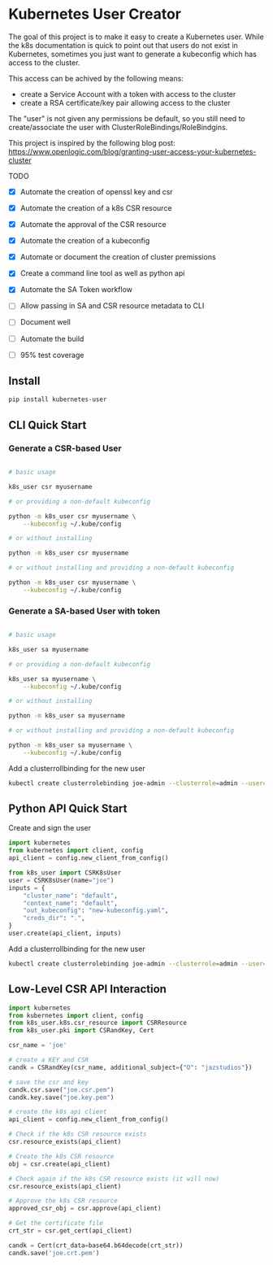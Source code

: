 # Kubernetes User Creator

The goal of this project is to make it easy to create a Kubernetes user. While the k8s
documentation is quick to point out that users do not exist in Kubernetes, sometimes
you just want to generate a kubeconfig which has access to the cluster.

This access can be achived by the following means:

- create a Service Account with a token with access to the cluster
- create a RSA certificate/key pair allowing access to the cluster

The "user" is not given any permissions be default, so you still need to create/associate
the user with ClusterRoleBindings/RoleBindgins.

This project is inspired by the following blog post:
https://www.openlogic.com/blog/granting-user-access-your-kubernetes-cluster

TODO
- [x] Automate the creation of openssl key and csr
- [x] Automate the creation of a k8s CSR resource
- [x] Automate the approval of the CSR resource
- [x] Automate the creation of a kubeconfig 
- [x] Automate or document the creation of cluster premissions
- [x] Create a command line tool as well as python api
- [X] Automate the SA Token workflow
- [ ] Allow passing in SA and CSR resource metadata to CLI
- [ ] Document well
- [ ] Automate the build
- [ ] 95% test coverage


## Install

```bash
pip install kubernetes-user
```

## CLI Quick Start

### Generate a CSR-based User

```bash

# basic usage

k8s_user csr myusername

# or providing a non-default kubeconfig

python -m k8s_user csr myusername \
    --kubeconfig ~/.kube/config

# or without installing

python -m k8s_user csr myusername

# or without installing and providing a non-default kubeconfig

python -m k8s_user csr myusername \
    --kubeconfig ~/.kube/config
```

### Generate a SA-based User with token

```bash

# basic usage

k8s_user sa myusername

# or providing a non-default kubeconfig

k8s_user sa myusername \
    --kubeconfig ~/.kube/config

# or without installing

python -m k8s_user sa myusername

# or without installing and providing a non-default kubeconfig

python -m k8s_user sa myusername \
    --kubeconfig ~/.kube/config
```

Add a clusterrollbinding for the new user

```bash
kubectl create clusterrolebinding joe-admin --clusterrole=admin --user=joe
```


## Python API Quick Start

Create and sign the user

```python
import kubernetes
from kubernetes import client, config
api_client = config.new_client_from_config()

from k8s_user import CSRK8sUser
user = CSRK8sUser(name="joe")
inputs = {
    "cluster_name": "default",
    "context_name": "default",
    "out_kubeconfig": "new-kubeconfig.yaml",
    "creds_dir": ".",
}
user.create(api_client, inputs)

```

Add a clusterrollbinding for the new user

```bash
kubectl create clusterrolebinding joe-admin --clusterrole=admin --user=joe
```

## Low-Level CSR API Interaction

```python
import kubernetes
from kubernetes import client, config
from k8s_user.k8s.csr_resource import CSRResource
from k8s_user.pki import CSRandKey, Cert

csr_name = 'joe'

# create a KEY and CSR
candk = CSRandKey(csr_name, additional_subject={"O": "jazstudios"})

# save the csr and key
candk.csr.save("joe.csr.pem")
candk.key.save("joe.key.pem")

# create the k8s api client
api_client = config.new_client_from_config()

# Check if the k8s CSR resource exists
csr.resource_exists(api_client)

# Create the k8s CSR resource
obj = csr.create(api_client)

# Check again if the k8s CSR resource exists (it will now)
csr.resource_exists(api_client)

# Approve the k8s CSR resource
approved_csr_obj = csr.approve(api_client)

# Get the certificate file
crt_str = csr.get_cert(api_client)

candk = Cert(crt_data=base64.b64decode(crt_str))
candk.save('joe.crt.pem')
```

